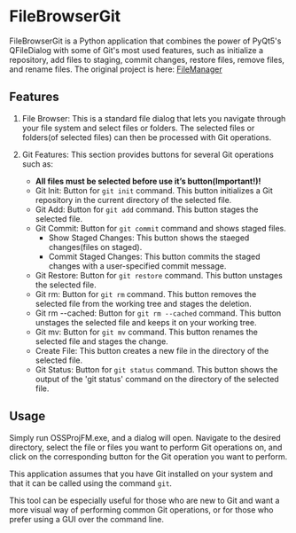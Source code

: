 # FileBrowserGit

FileBrowserGit is a Python application that combines the power of PyQt5's QFileDialog with some of Git's most used features, such as initialize a repository, add files to staging, commit changes, restore files, remove files, and rename files. 
The original project is here: [FileManager](https://github.com/Tristan296/FileManager) 

## Features

1. File Browser: This is a standard file dialog that lets you navigate through your file system and select files or folders. The selected files or folders(of selected files) can then be processed with Git operations.

2. Git Features: This section provides buttons for several Git operations such as:
   - **All files must be selected before use it’s button(Important!)!**
   - Git Init: Button for `git init` command. This button initializes a Git repository in the current directory of the selected file.
   - Git Add: Button for `git add` command. This button stages the selected file.
   - Git Commit: Button for `git commit` command and shows staged files. 
      - Show Staged Changes: This button shows the staeged changes(files on staged).
      - Commit Staged Changes: This button commits the staged changes with a user-specified commit message.
   - Git Restore: Button for `git restore` command. This button unstages the selected file.
   - Git rm: Button for `git rm` command. This button removes the selected file from the working tree and stages the deletion.
   - Git rm --cached: Button for `git rm --cached` command. This button unstages the selected file and keeps it on your working tree.
   - Git mv: Button for `git mv` command. This button renames the selected file and stages the change.
   - Create File: This button creates a new file in the directory of the selected file.
   - Git Status: Button for `git status` command. This button shows the output of the 'git status' command on the directory of the selected file.

## Usage

Simply run OSSProjFM.exe, and a dialog will open. Navigate to the desired directory, select the file or files you want to perform Git operations on, and click on the corresponding button for the Git operation you want to perform.

This application assumes that you have Git installed on your system and that it can be called using the command `git`.

This tool can be especially useful for those who are new to Git and want a more visual way of performing common Git operations, or for those who prefer using a GUI over the command line.
